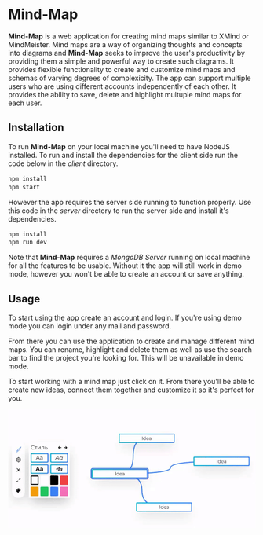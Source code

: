 # Mind-Map

**Mind-Map** is a web application for creating mind maps similar to XMind or MindMeister. Mind maps are a way of organizing thoughts and concepts into diagrams and **Mind-Map** seeks to improve the user's productivity by providing them a simple and powerful way to create such diagrams. It provides flexible functionality to create and customize mind maps and schemas of varying degrees of complexicity. The app can support multiple users who are using different accounts independently of each other. It provides the ability to save, delete and highlight multuple mind maps for each user.

## Installation

To run **Mind-Map** on your local machine you'll need to have NodeJS installed. To run and install the dependencies for the client side run the code below in the *client* directory.

```bash
npm install
npm start
```

However the app requires the server side running to function properly. Use this code in the *server* directory to run the server side and install it's dependencies.

```bash
npm install
npm run dev
```

Note that **Mind-Map** requires a *MongoDB Server* running on local machine for all the features to be usable. Without it the app will still work in demo mode, however you won't be able to create an account or save anything.

## Usage

To start using the app create an account and login. If you're using demo mode you can login under any mail and password.

From there you can use the application to create and manage different mind maps. You can rename, highlight and delete them as well as use the search bar to find the project you're looking for. This will be unavailable in demo mode.

To start working with a mind map just click on it. From there you'll be able to create new ideas, connect them together and customize it so it's perfect for you.

![Customization](/assets/customization.gif "Customization functionality")